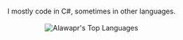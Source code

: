 <div align="center">

<br />
I mostly code in C#, sometimes in other languages.

<br />

<br />
<img src="https://github-readme-stats.vercel.app/api/top-langs/?username=Alawapr&layout=compact&theme=dark&bg_color=0A0A0A" alt="Alawapr's Top Languages"/>
<br />
 
</div>
